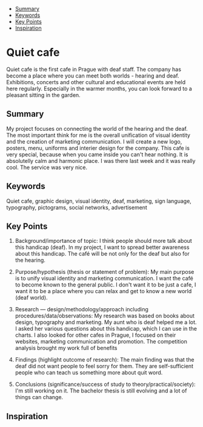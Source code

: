 - [Summary](#summary)
- [Keywords](#keywords)
- [Key Points](#key-points)
- [Inspiration](#inspiration)

# Quiet cafe

Quiet cafe is the first cafe in Prague with deaf staff. The company has become a place where you can meet both worlds - hearing and deaf. Exhibitions, concerts and other cultural and educational events are held here regularly. Especially in the warmer months, you can look forward to a pleasant sitting in the garden.

## Summary

My project focuses on connecting the world of the hearing and the deaf. The most important think for me is the overall unification of visual identity and the creation of marketing communication. I will create a new logo, posters, menu, uniforms and interier design for the company. This cafe is very special, because when you came inside you can't hear nothing. It is absolutelly calm and harmonic place. I was there last week and it was really cool. The service was very nice.

## Keywords
Quiet cafe, graphic design, visual identity, deaf, marketing, sign language, typography, pictograms, social networks, advertisement

## Key Points

1. Background/importance of topic: I think people should more talk about this handicap (deaf). 
In my project, I want to spread better awareness about this handicap. The café will be not only for the deaf but also for the hearing.

2. Purpose/hypothesis (thesis or statement of problem):
My main purpose is to unify visual identity and marketing communication. I want the café to become known to the general public. I don't want it to be just a cafe, I want it to be a place where you can relax and get to know a new world (deaf world).

3. Research — design/methodology/approach including procedures/data/observations:
My research was based on books about design, typography and marketing. My aunt who is deaf helped me a lot. I asked her various questions about this handicap, which I can use in the charts. I also looked for other cafes in Prague, I focused on their websites, marketing communication and promotion. The competition analysis brought my work full of benefits

4. Findings (highlight outcome of research):
The main finding was that the deaf did not want people to feel sorry for them. They are self-sufficient people who can teach us something more about quit word. 

5. Conclusions (significance/success of study to theory/practical/society):
I'm still working on it. The bachelor thesis is still evolving and a lot of things can change. 

## Inspiration

